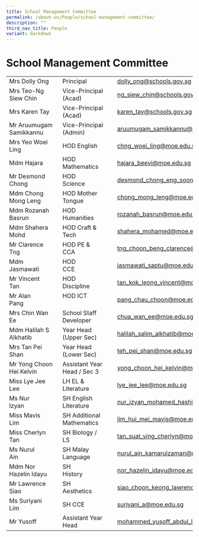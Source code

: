 ```yaml
---
title: School Management Committee
permalink: /about-us/People/school-management-committee/
description: ""
third_nav_title: People
variant: markdown
---
```

# School Management Committee


|                          |                           |                                      |
|--------------------------|---------------------------|--------------------------------------|
| Mrs Dolly Ong            | Principal                 | dolly_ong@schools.gov.sg             |
| Mrs Teo-Ng Siew Chin     | Vice-Principal (Acad)     | ng_siew_chin@schools.gov.sg          |
| Mrs Karen Tay     | Vice-Principal (Acad)     | karen_tay@schools.gov.sg          |
| Mr Aruumugam Samikkannu         | Vice-Principal (Admin)                 | aruumugam_samikkannu@schools.gov.sg             |
| Mrs Yeo Woei Ling        | HOD English               | chng_woei_ling@moe.edu.sg            |
| Mdm Hajara               | HOD Mathematics           | hajara_beevi@moe.edu.sg              |
| Mr Desmond Chong               | HOD Science           | desmond_chong_eng_soon@moe.edu.sg              |
| Mdm Chong Mong Leng      | HOD Mother Tongue         | chong_mong_leng@moe.edu.sg           |
| Mdm Rozanah Basrun       | HOD Humanities            | rozanah_basrun@moe.edu.sg            |
| Mdm Shahera Mohd         | HOD Craft & Tech          | shahera_mohamed@moe.edu.sg           |
| Mr Clarence Tng          | HOD PE & CCA              | tng_choon_beng_clarence@moe.edu.sg   |
| Mdm Jasmawati            | HOD CCE                   | jasmawati_saptu@moe.edu.sg           |
| Mr Vincent Tan           | HOD Discipline            | tan_kok_leong_vincent@moe.edu.sg     |
| Mr Alan Pang             | HOD ICT                    | pang_chau_choon@moe.edu.sg           |
| Mrs Chin Wan Ee          | School Staff Developer    | chua_wan_ee@moe.edu.sg               |
| Mdm Halilah S Alkhatib   | Year Head (Upper Sec)     | halilah_salim_alkhatib@moe.edu.sg    |
| Mrs Tan Pei Shan         | Year Head (Lower Sec)     | teh_pei_shan@moe.edu.sg              |
| Mr Yong Choon Hei Kelvin | Assistant Year Head / Sec 3    | yong_choon_hei_kelvin@moe.edu.sg     |
| Miss Lye Jee Lee         | LH EL & Literature        | lye_jee_lee@moe.edu.sg               |
| Ms Nur Izyan             | SH English Literature     | nur_izyan_mohamed_hashim@moe.edu.sg  |
| Miss Mavis Lim           | SH Additional Mathematics | lim_hui_mei_mavis@moe.edu.sg         |
| Miss Cherlyn Tan         | SH Biology / LS           | tan_suat_ying_cherlyn@moe.edu.sg     |
| Ms Nurul Ain             | SH Malay Language         | nurul_ain_kamarulzaman@moe.edu.sg    |
| Mdm Nor Hazelin Idayu    | SH History                | nor_hazelin_idayu@moe.edu.sg         |
| Mr Lawrence Siao         | SH Aesthetics             | siao_choon_keong_lawrence@moe.edu.sg |
| Ms Suriyani Lim    | SH CCE                | suriyani_a@moe.edu.sg         |
| Mr Yusoff         | Assistant Year Head            | mohammed_yusoff_abdul_latiff@moe.edu.sg |